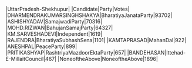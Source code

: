  
|UttarPradesh-Shekhupur|
|Candidate|Party|Votes|
|DHARMENDRAKUMARSINGHSHAKYA|BharatiyaJanataParty|93702|
|ASHISHYADAV|SamajwadiParty|70316|
|MOHD.RIZWAN|BahujanSamajParty|64327|
|KM.SARVESHADEVI|Independent|1619|
|RAJENDRA|BharatiyaSubhashSena|1101|
|KAMTAPRASAD|MahanDal|922|
|ANESHPAL|PeaceParty|899|
|PRITIKASHYAP|RashtriyaMazdoorEktaParty|657|
|BANDEHASAN|Ittehad-E-MillaitCouncil|467|
|NoneoftheAbove|NoneoftheAbove|1896|
